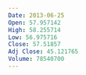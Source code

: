 ```yaml
---
Date: 2013-06-25
Open: 57.957142
High: 58.255714
Low: 56.975716
Close: 57.51857
Adj Close: 45.121765
Volume: 78540700
---
```

